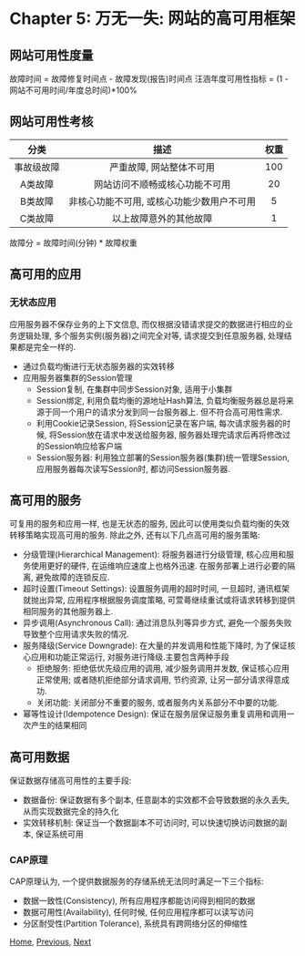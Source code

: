 # Chapter 5: 万无一失: 网站的高可用框架

## 网站可用性度量
故障时间 = 故障修复时间点 - 故障发现(报告)时间点
汪涵年度可用性指标 = (1 - 网站不可用时间/年度总时间)*100%

## 网站可用性考核

|分类|描述|权重|
|:--:|:-:|:--:|
|事故级故障|严重故障, 网站整体不可用|100|
|A类故障|网站访问不顺畅或核心功能不可用|20|
|B类故障|非核心功能不可用, 或核心功能少数用户不可用|5|
|C类故障|以上故障意外的其他故障|1|

故障分 = 故障时间(分钟) * 故障权重

## 高可用的应用
### 无状态应用
应用服务器不保存业务的上下文信息, 而仅根据没错请求提交的数据进行相应的业务逻辑处理,
 多个服务实例(服务器)之间完全对等, 请求提交到任意服务器, 处理结果都是完全一样的.
* 通过负载均衡进行无状态服务器的实效转移
* 应用服务器集群的Session管理
    - Session复制, 在集群中同步Session对象, 适用于小集群
    - Session绑定, 利用负载均衡的源地址Hash算法, 负载均衡服务器总是将来源于同一个用户的请求分发到同一台服务器上. 但不符合高可用性需求.
    - 利用Cookie记录Session, 将Session记录在客户端, 每次请求服务器的时候, 将Session放在请求中发送给服务器, 服务器处理完请求后再将修改过的Session响应给客户端
    - Session服务器: 利用独立部署的Session服务器(集群)统一管理Session, 应用服务器每次读写Session时, 都访问Session服务器.
    
## 高可用的服务
可复用的服务和应用一样, 也是无状态的服务, 因此可以使用类似负载均衡的失效转移策略实现高可用的服务. 除此之外, 还有以下几点高可用的服务策略:
* 分级管理(Hierarchical Management): 将服务器进行分级管理, 核心应用和服务使用更好的硬件, 在运维响应速度上也格外迅速. 在服务部署上进行必要的隔离, 避免故障的连锁反应.
* 超时设置(Timeout Settings): 设置服务调用的超时时间, 一旦超时, 通讯框架就抛出异常, 应用程序根据服务调度策略, 可萱蕚继续重试或将请求转移到提供相同服务的其他服务器上.
* 异步调用(Asynchronous Call): 通过消息队列等异步方式, 避免一个服务失败导致整个应用请求失败的情况.
* 服务降级(Service Downgrade): 在大量的并发调用和性能下降时, 为了保证核心应用和功能正常运行, 对服务进行降级.主要包含两种手段
    - 拒绝服务: 拒绝低优先级应用的调用, 减少服务调用并发数, 保证核心应用正常使用; 或者随机拒绝部分请求调用, 节约资源, 让另一部分请求得意成功.
    - 关闭功能: 关闭部分不重要的服务, 或者服务内关系部分不中要的功能.
* 幂等性设计(Idempotence Design): 保证在服务层保证服务重复调用和调用一次产生的结果相同

## 高可用数据
保证数据存储高可用性的主要手段:
* 数据备份: 保证数据有多个副本, 任意副本的实效都不会导致数据的永久丢失, 从而实现数据完全的持久化
* 实效转移机制: 保证当一个数据副本不可访问时, 可以快速切换访问数据的副本, 保证系统可用

### CAP原理
CAP原理认为, 一个提供数据服务的存储系统无法同时满足一下三个指标:
* 数据一致性(Consistency), 所有应用程序都能访问得到相同的数据
* 数据可用性(Availability), 任何时候, 任何应用程序都可以读写访问
* 分区耐受性(Partition Tolerance), 系统具有跨网络分区的伸缩性

[Home](README.md), [Previous](chapter-4-瞬时响应.md), [Next](chapter-6-永无止境.md)